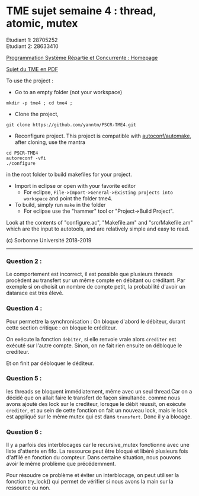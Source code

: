 # TME sujet semaine 4 : thread, atomic, mutex
Etudiant 1: 28705252  
Etudiant 2: 28633410

[Programmation Système Répartie et Concurrente : Homepage](https://pages.lip6.fr/Yann.Thierry-Mieg/PR)

[Sujet du TME en PDF](https://pages.lip6.fr/Yann.Thierry-Mieg/PR/tdtme4.pdf)

To use the project :
*  Go to an empty folder (not your workspace)
```
mkdir -p tme4 ; cd tme4 ;

```
*  Clone the project, 
```
git clone https://github.com/yanntm/PSCR-TME4.git

```
* Reconfigure project.
This project is compatible with [autoconf/automake](https://www.lrde.epita.fr/~adl/autotools.html), after cloning, use the mantra 
```
cd PSCR-TME4
autoreconf -vfi
./configure 
```
in the root folder to build makefiles for your project.
* Import in eclipse or open with your favorite editor
   * For eclipse, `File->Import->General->Existing projects into workspace` and point the folder tme4.
* To build, simply run `make` in the folder 
   * For eclipse use the "hammer" tool or "Project->Build Project".


Look at the contents of "configure.ac", "Makefile.am" and "src/Makefile.am" which are the input to autotools, and are relatively simple and easy to read.

(c) Sorbonne Université 2018-2019

---

### Question 2 :

Le comportement est incorrect, il est possible que plusieurs threads procèdent au transfert sur un même compte en débitant ou créditant. Par exemple si on choisit un nombre de compte petit, la probabilité d'avoir un datarace est très élevé.

### Question 4 :

Pour permettre la synchronisation :
On bloque d'abord le débiteur, durant cette section critique : 
on bloque le créditeur.

On exécute la fonction `debiter`, si elle renvoie vraie alors `crediter` est exécuté sur l'autre compte. Sinon, on ne fait rien
ensuite on débloque le crediteur.

Et on finit par débloquer le déditeur.


### Question 5 :
les threads se bloquent immédiatement, même avec un seul thread.Car on a décidé que on allait faire le transfert de façon simultanée. comme nous avons ajouté des lock sur le crediteur, lorsque le débit réussit, on exécute `crediter`, et au sein de cette fonction on fait un nouveau lock, mais le lock est appliqué sur le même mutex qui est dans `transfert`. Donc il y a blocage.

### Question 6 :
Il y a parfois des interblocages car le recursive_mutex fonctionne avec une liste d'attente en fifo. 
La ressource peut être bloqué et libéré plusieurs fois d'affilé en fonction du compteur. Dans certaine situation, nous pouvons avoir le même problème que précédemment.

Pour résoudre ce problème et éviter un interblocage, on peut utiliser la fonction try_lock() qui permet de vérifier si nous avons la main sur la ressource ou non.